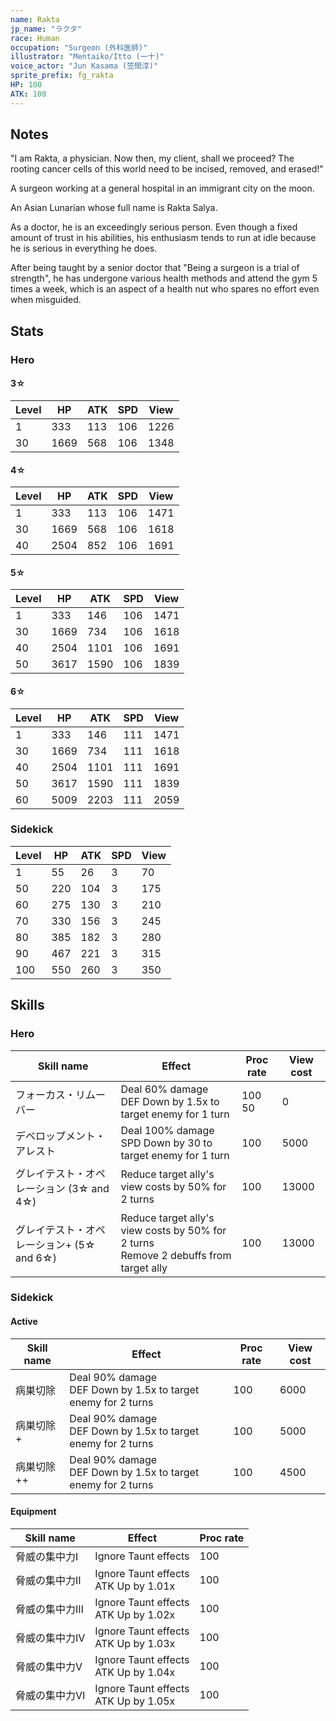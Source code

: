 ```yaml
---
name: Rakta
jp_name: "ラクタ"
race: Human
occupation: "Surgeon (外科医師)"
illustrator: "Mentaiko/Itto (一十)"
voice_actor: "Jun Kasama (笠間淳)"
sprite_prefix: fg_rakta
HP: 100
ATK: 100
---
```


## Notes

"I am Rakta, a physician. Now then, my client, shall we proceed? The rooting cancer cells of this world need to be incised, removed, and erased!"

A surgeon working at a general hospital in an immigrant city on the moon.

An Asian Lunarian whose full name is Rakta Salya.

As a doctor, he is an exceedingly serious person. Even though a fixed amount of trust in his abilities, his enthusiasm tends to run at idle because he is serious in everything he does.

After being taught by a senior doctor that "Being a surgeon is a trial of strength", he has undergone various health methods and attend the gym 5 times a week, which is an aspect of a health nut who spares no effort even when misguided.

## Stats

### Hero

#### 3☆

| Level 	| HP   	| ATK  	| SPD 	| View 	|
|-------	|------	|------	|-----	|------	|
| 1     	| 333  	| 113  	| 106 	| 1226 	|
| 30    	| 1669 	| 568 	| 106 	| 1348 	|

#### 4☆

| Level 	| HP   	| ATK  	| SPD 	| View 	|
|-------	|------	|------	|-----	|------	|
| 1     	| 333  	| 113  	| 106 	| 1471 	|
| 30    	| 1669 	| 568 	| 106 	| 1618 	|
| 40    	| 2504 	| 852 	| 106 	| 1691 	|

#### 5☆

| Level 	| HP   	| ATK  	| SPD 	| View 	|
|-------	|------	|------	|-----	|------	|
| 1     	| 333  	| 146  	| 106 	| 1471 	|
| 30    	| 1669 	| 734 	| 106 	| 1618 	|
| 40    	| 2504 	| 1101 	| 106 	| 1691 	|
| 50    	| 3617 	| 1590 	| 106 	| 1839 	|

#### 6☆

| Level 	| HP   	| ATK  	| SPD 	| View 	|
|-------	|------	|------	|-----	|------	|
| 1     	| 333  	| 146  	| 111 	| 1471 	|
| 30    	| 1669 	| 734 	| 111 	| 1618 	|
| 40    	| 2504 	| 1101 	| 111 	| 1691 	|
| 50    	| 3617 	| 1590 	| 111 	| 1839 	|
| 60    	| 5009 	| 2203 	| 111 	| 2059 	|

### Sidekick

| Level 	| HP   	| ATK  	| SPD 	| View 	|
|-------	|------	|------	|-----	|------	|
| 1     	| 55  	| 26  	| 3    	| 70   	|
| 50    	| 220 	| 104  	| 3   	| 175 	|
| 60    	| 275 	| 130  	| 3   	| 210 	|
| 70    	| 330 	| 156 	| 3    	| 245 	|
| 80    	| 385 	| 182 	| 3    	| 280   |
| 90    	| 467 	| 221 	| 3    	| 315 	|
| 100    	| 550 	| 260 	| 3    	| 350 	|

## Skills

### Hero

| Skill name                                	| Effect                                               	| Proc rate 	| View cost 	|
|-------------------------------------------	|------------------------------------------------------	|-----------	|-----------	|
| フォーカス・リムーバー                      	| Deal 60% damage<br>DEF Down by 1.5x to target enemy for 1 turn   	| 100<br>50       	| 0         	|
| デベロップメント・アレスト                   	| Deal 100% damage<br>SPD Down by 30 to target enemy for 1 turn 	| 100       	| 5000      	|
| グレイテスト・オペレーション (3☆ and 4☆) 	| Reduce target ally's view costs by 50% for 2 turns    	| 100       	| 13000      	|
| グレイテスト・オペレーション+ (5☆ and 6☆) 	| Reduce target ally's view costs by 50% for 2 turns<br>Remove 2 debuffs from target ally    	| 100       	| 13000      	|
  
### Sidekick

#### Active

| Skill name       	| Effect                                               	| Proc rate 	| View cost 	|
|------------------	|------------------------------------------------------	|-----------	|-----------	|
| 病巣切除   	| Deal 90% damage<br>DEF Down by 1.5x to target enemy for 2 turns 	| 100       	| 6000      	|
| 病巣切除+  	| Deal 90% damage<br>DEF Down by 1.5x to target enemy for 2 turns 	| 100       	| 5000      	|
| 病巣切除++ 	| Deal 90% damage<br>DEF Down by 1.5x to target enemy for 2 turns 	| 100       	| 4500      	|

#### Equipment

| Skill name       	| Effect                                               	| Proc rate 	|
|------------------	|------------------------------------------------------	|-----------	|
| 脅威の集中力Ⅰ   | Ignore Taunt effects 	| 100       	|
| 脅威の集中力Ⅱ  	| Ignore Taunt effects<br>ATK Up by 1.01x 	| 100       	|
| 脅威の集中力Ⅲ 	| Ignore Taunt effects<br>ATK Up by 1.02x 	| 100       	|
| 脅威の集中力Ⅳ 	| Ignore Taunt effects<br>ATK Up by 1.03x 	| 100       	|
| 脅威の集中力Ⅴ 	| Ignore Taunt effects<br>ATK Up by 1.04x 	| 100       	|
| 脅威の集中力Ⅵ 	| Ignore Taunt effects<br>ATK Up by 1.05x 	| 100       	|
